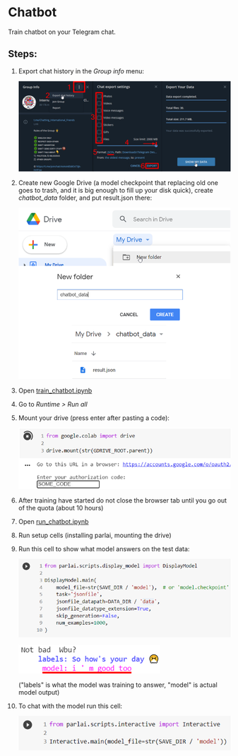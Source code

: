 # Chatbot

Train chatbot on your Telegram chat.

## Steps:

1.  Export chat history in the *Group info* menu:

    ![](images/1.png)

2.  Create new Google Drive (a model checkpoint that replacing old one goes to trash, and it is big enough to fill up your disk quick), create *chatbot_data* folder, and put result.json there:

    ![](images/2.png)

3.  Open [train_chatbot.ipynb](https://colab.research.google.com/github/vinnik-dmitry07/Chatbot/blob/main/train_chatbot.ipynb)

4. Go to *Runtime > Run all*

5.  Mount your drive (press enter after pasting a code):

    ![](images/3.png) 

6. After training have started do not close the browser tab until you go out of the quota (about 10 hours)

7. Open [run_chatbot.ipynb](https://colab.research.google.com/github/vinnik-dmitry07/Chatbot/blob/main/run_chatbot.ipynb)

8. Run setup cells (installing parlai, mounting the drive)

9.  Run this cell to show what model answers on the test data:

    ![](images/4.png)

    ![](images/5.png)

    ("labels" is what the model was training to answer, "model" is actual model output)

10. To chat with the model run this cell:

    ![](images/6.png)
